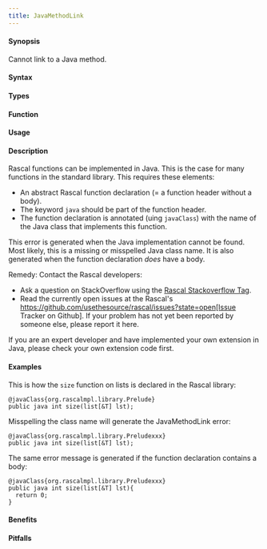 ```yaml
---
title: JavaMethodLink
---
```


#### Synopsis

Cannot link to a Java method.

#### Syntax

#### Types

#### Function
       
#### Usage

#### Description

Rascal functions can be implemented in Java. This is the case for many functions in the standard library.
This requires these elements:

*  An abstract Rascal function declaration (= a function header without a body).
*  The keyword `java` should be part of the function header.
*  The function declaration is annotated (uing `javaClass`) with the name of the Java class that implements this function.


This error is generated when the Java implementation cannot be found. Most likely, this is a missing or misspelled Java class name.
It is also generated when the function declaration _does_ have a body.

Remedy: Contact the Rascal developers:

*  Ask a question on StackOverflow using the [Rascal Stackoverflow Tag](http://stackoverflow.com/questions/tagged/rascal).
*  Read the currently open issues at the Rascal's https://github.com/usethesource/rascal/issues?state=open[Issue Tracker on Github]. If your problem has not yet been reported by someone else, please report it here.


If you are an expert developer and have implemented your own extension in Java, please check your own extension code first.

#### Examples

This is how the `size` function on lists is declared in the Rascal library:
```rascal-shell
@javaClass{org.rascalmpl.library.Prelude}
public java int size(list[&T] lst);
```

Misspelling the class name will generate the JavaMethodLink error:
```rascal-shell,error
@javaClass{org.rascalmpl.library.Preludexxx}
public java int size(list[&T] lst);
```
The same error message is generated if the function declaration contains a body:
```rascal-shell,error
@javaClass{org.rascalmpl.library.Preludexxx}
public java int size(list[&T] lst){
  return 0;
}
```



#### Benefits

#### Pitfalls

